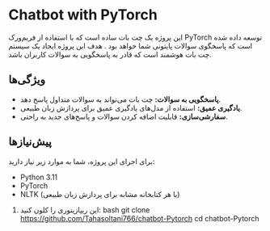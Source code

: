 # Chatbot with PyTorch

این پروژه یک چت بات ساده است که با استفاده از فریم‌ورک PyTorch توسعه داده شده است که پاسخگوی سوالات پایتونی شما خواهد بود . هدف این پروژه ایجاد یک سیستم چت بات هوشمند است که قادر به پاسخگویی به سوالات کاربران باشد.

## ویژگی‌ها

- **پاسخگویی به سوالات:** چت بات می‌تواند به سوالات متداول پاسخ دهد.
- **یادگیری عمیق:** استفاده از مدل‌های یادگیری عمیق برای پردازش زبان طبیعی.
- **سفارشی‌سازی:** قابلیت اضافه کردن سوالات و پاسخ‌های جدید به راحتی.

## پیش‌نیازها

برای اجرای این پروژه، شما به موارد زیر نیاز دارید:

- Python 3.11
- PyTorch
- NLTK (یا هر کتابخانه مشابه برای پردازش زبان طبیعی)

1. این ریپازیتوری را کلون کنید:
bash
   git clone https://github.com/Tahasoltani766/chatbot-Pytorch
   cd chatbot-Pytorch
   
   
